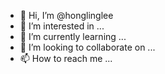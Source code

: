 - 👋 Hi, I’m @honglinglee
- 👀 I’m interested in ...
- 🌱 I’m currently learning ...
- 💞️ I’m looking to collaborate on ...
- 📫 How to reach me ...

<!---
honglinglee/honglinglee is a ✨ special ✨ repository because its `README.md` (this file) appears on your GitHub profile.
You can click the Preview link to take a look at your changes.
--->
